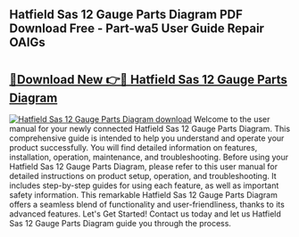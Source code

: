 ## Hatfield Sas 12 Gauge Parts Diagram PDF Download Free - Part-wa5 User Guide Repair OAlGs

# <h2><a href="http://dftosfs.blite.top/?on=Hatfield+Sas+12+Gauge+Parts+Diagram">🔗Download New 👉🔴 Hatfield Sas 12 Gauge Parts Diagram</a></h2>

[![Hatfield Sas 12 Gauge Parts Diagram download](https://i.imgur.com/lujVjoI.png)](http://dftosfs.blite.top/?on=Hatfield+Sas+12+Gauge+Parts+Diagram)
Welcome to the user manual for your newly connected Hatfield Sas 12 Gauge Parts Diagram. This comprehensive guide is intended to help you understand and operate your product successfully. You will find detailed information on features, installation, operation, maintenance, and troubleshooting. Before using your Hatfield Sas 12 Gauge Parts Diagram, please refer to this user manual for detailed instructions on product setup, operation, and troubleshooting. It includes step-by-step guides for using each feature, as well as important safety information. This remarkable Hatfield Sas 12 Gauge Parts Diagram offers a seamless blend of functionality and user-friendliness, thanks to its advanced features. Let's Get Started! Contact us today and let us Hatfield Sas 12 Gauge Parts Diagram guide you through the process.
